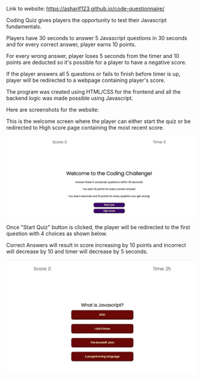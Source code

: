 Link to website: https://asharif123.github.io/code-questionnaire/

Coding Quiz gives players the opportunity to test their Javascript fundamentals.

Players have 30 seconds to answer 5 Javascript questions in 30 seconds and for every correct answer, player earns 10 points.

For every wrong answer, player loses 5 seconds from the timer and 10 points are deducted so it's possible for a player to have a negative score.

If the player answers all 5 questions or fails to finish before timer is up, player will be redirected to a webpage containing player's score.

The program was created using HTML/CSS for the frontend and all the backend logic was made possible using Javascript.

Here are screenshots for the website:

This is the welcome screen where the player can either start the quiz or be redirected to High score page containing the most recent score.

![alt text](./assets/images/main-page.JPG "main page")

Once "Start Quiz" button is clicked, the player will be redirected to the first question with 4 choices as shown below. 

Correct Answers will result in score increasing by 10 points and incorrect will decrease by 10 and timer will decrease by 5 seconds.

![alt-text](./assets/images/questions.JPG)

